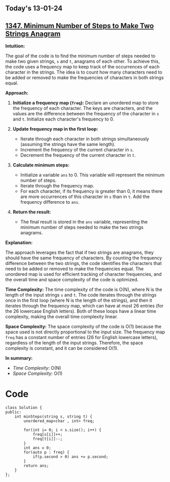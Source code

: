## Today's 13-01-24 
## [1347. Minimum Number of Steps to Make Two Strings Anagram](https://leetcode.com/problems/minimum-number-of-steps-to-make-two-strings-anagram/?envType=daily-question&envId=2024-01-13)


**Intuition:**

The goal of the code is to find the minimum number of steps needed to make two given strings, `s` and `t`, anagrams of each other. To achieve this, the code uses a frequency map to keep track of the occurrences of each character in the strings. The idea is to count how many characters need to be added or removed to make the frequencies of characters in both strings equal.

**Approach:**

1. **Initialize a frequency map (`freq`):** Declare an unordered map to store the frequency of each character. The keys are characters, and the values are the difference between the frequency of the character in `s` and `t`. Initialize each character's frequency to 0.

2. **Update frequency map in the first loop:**
   - Iterate through each character in both strings simultaneously (assuming the strings have the same length).
   - Increment the frequency of the current character in `s`.
   - Decrement the frequency of the current character in `t`.

3. **Calculate minimum steps:**
   - Initialize a variable `ans` to 0. This variable will represent the minimum number of steps.
   - Iterate through the frequency map.
   - For each character, if its frequency is greater than 0, it means there are more occurrences of this character in `s` than in `t`. Add the frequency difference to `ans`.

4. **Return the result:**
   - The final result is stored in the `ans` variable, representing the minimum number of steps needed to make the two strings anagrams.

**Explanation:**

The approach leverages the fact that if two strings are anagrams, they should have the same frequency of characters. By counting the frequency difference between the two strings, the code identifies the characters that need to be added or removed to make the frequencies equal. The unordered map is used for efficient tracking of character frequencies, and the overall time and space complexity of the code is optimized.

**Time Complexity:**
The time complexity of the code is O(N), where N is the length of the input strings `s` and `t`. The code iterates through the strings once in the first loop (where N is the length of the strings), and then it iterates through the frequency map, which can have at most 26 entries (for the 26 lowercase English letters). Both of these loops have a linear time complexity, making the overall time complexity linear.

**Space Complexity:**
The space complexity of the code is O(1) because the space used is not directly proportional to the input size. The frequency map `freq` has a constant number of entries (26 for English lowercase letters), regardless of the length of the input strings. Therefore, the space complexity is constant, and it can be considered O(1).

**In summary:**
- *Time Complexity:* O(N)
- *Space Complexity:* O(1)



# Code
```
class Solution {
public:
    int minSteps(string s, string t) {
        unordered_map<char , int> freq;

        for(int i= 0; i < s.size(); i++) {
            freq[s[i]]++;
            freq[t[i]]--;
        }
        int ans = 0;
        for(auto p : freq) {
            if(p.second > 0) ans += p.second;
        }
        return ans;
    }
};

```